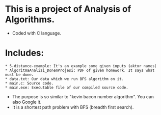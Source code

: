 # This is a project of Analysis of Algorithms.
* Coded with C language.

# Includes:
	* 5-distance-example: It's an example some given inputs (aktor names)
	* AlgoritmaAnalizi_DonemProjesi: PDF of given homework. It says what must be done.
	* data.txt: Our data which we run BFS algorithm on it.
	* main.c: Source code.
	* main.exe: Executable file of our compiled source code.
	
* The purpose is so similar to "kevin bacon number algorithm". You can also Google it.
* It is a shortest path problem with BFS (breadth first search).
	
